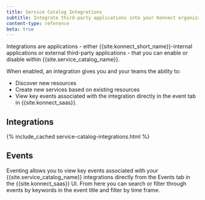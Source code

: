 ```yaml
---
title: Service Catalog Integrations
subtitle: Integrate third-party applications into your Konnect organization
content-type: reference
beta: true
---
```


Integrations are applications - either {{site.konnect_short_name}}-internal applications or external 
third-party applications - that you can enable or disable within {{site.service_catalog_name}}.

When enabled, an integration gives you and your teams the ability to:
* Discover new resources
* Create new services based on existing resources
* View key events associated with the integration directly in the event tab in {{site.konnect_saas}}. 

## Integrations

{% include_cached service-catalog-integrations.html %}


## Events

Eventing allows you to view key events associated with your {{site.service_catalog_name}} integrations directly from the Events tab in the {{site.konnect_saas}} UI. From here you can search or filter through events by keywords in the event title and filter by time frame.